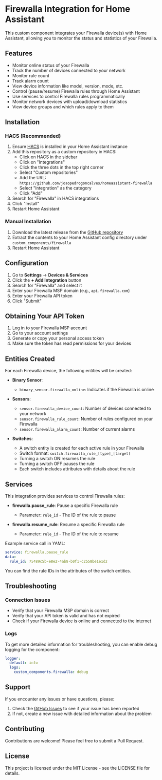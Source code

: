 # Firewalla Integration for Home Assistant

This custom component integrates your Firewalla device(s) with Home Assistant, allowing you to monitor the status and statistics of your Firewalla.

## Features

- Monitor online status of your Firewalla
- Track the number of devices connected to your network
- Monitor rule count
- Track alarm count
- View device information like model, version, mode, etc.
- Control (pause/resume) Firewalla rules through Home Assistant
- Use services to control Firewalla rules programmatically
- Monitor network devices with upload/download statistics
- View device groups and which rules apply to them

## Installation

### HACS (Recommended)

1. Ensure [HACS](https://hacs.xyz/) is installed in your Home Assistant instance
2. Add this repository as a custom repository in HACS:
   - Click on HACS in the sidebar
   - Click on "Integrations"
   - Click the three dots in the top right corner
   - Select "Custom repositories"
   - Add the URL: `https://github.com/joaopedrogoncalves/homeassistant-firewalla`
   - Select "Integration" as the category
   - Click "Add"
3. Search for "Firewalla" in HACS integrations
4. Click "Install"
5. Restart Home Assistant

### Manual Installation

1. Download the latest release from the [GitHub repository](https://github.com/joaopedrogoncalves/homeassistant-firewalla)
2. Extract the contents to your Home Assistant config directory under `custom_components/firewalla`
3. Restart Home Assistant

## Configuration

1. Go to **Settings** -> **Devices & Services**
2. Click the **+ Add Integration** button
3. Search for "Firewalla" and select it
4. Enter your Firewalla MSP domain (e.g., `api.firewalla.com`)
5. Enter your Firewalla API token
6. Click "Submit"

## Obtaining Your API Token

1. Log in to your Firewalla MSP account
2. Go to your account settings
3. Generate or copy your personal access token
4. Make sure the token has read permissions for your devices

## Entities Created

For each Firewalla device, the following entities will be created:

- **Binary Sensor**:
  - `binary_sensor.firewalla_online`: Indicates if the Firewalla is online

- **Sensors**:
  - `sensor.firewalla_device_count`: Number of devices connected to your network
  - `sensor.firewalla_rule_count`: Number of rules configured on your Firewalla
  - `sensor.firewalla_alarm_count`: Number of current alarms
  
- **Switches**:
  - A switch entity is created for each active rule in your Firewalla
  - Switch format: `switch.firewalla_rule_[type]_[target]`
  - Turning a switch ON resumes the rule
  - Turning a switch OFF pauses the rule
  - Each switch includes attributes with details about the rule

## Services

This integration provides services to control Firewalla rules:

- **firewalla.pause_rule**: Pause a specific Firewalla rule
  - Parameter: `rule_id` - The ID of the rule to pause
  
- **firewalla.resume_rule**: Resume a specific Firewalla rule
  - Parameter: `rule_id` - The ID of the rule to resume

Example service call in YAML:
```yaml
service: firewalla.pause_rule
data:
  rule_id: 75489c5b-e8e2-4ab8-b0f1-c2558be1e1d2
```

You can find the rule IDs in the attributes of the switch entities.

## Troubleshooting

### Connection Issues

- Verify that your Firewalla MSP domain is correct
- Verify that your API token is valid and has not expired
- Check if your Firewalla device is online and connected to the internet

### Logs

To get more detailed information for troubleshooting, you can enable debug logging for the component:

```yaml
logger:
  default: info
  logs:
    custom_components.firewalla: debug
```

## Support

If you encounter any issues or have questions, please:

1. Check the [GitHub Issues](https://github.com/yourusername/homeassistant-firewalla/issues) to see if your issue has been reported
2. If not, create a new issue with detailed information about the problem

## Contributing

Contributions are welcome! Please feel free to submit a Pull Request.

## License

This project is licensed under the MIT License - see the LICENSE file for details.

